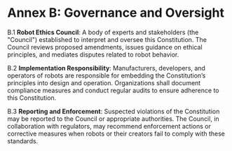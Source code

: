 # Annex B: Governance and Oversight

B.1 **Robot Ethics Council**: A body of experts and stakeholders (the "Council") established to interpret and oversee this Constitution. The Council reviews proposed amendments, issues guidance on ethical principles, and mediates disputes related to robot behavior.

B.2 **Implementation Responsibility**: Manufacturers, developers, and operators of robots are responsible for embedding the Constitution’s principles into design and operation. Organizations shall document compliance measures and conduct regular audits to ensure adherence to this Constitution.

B.3 **Reporting and Enforcement**: Suspected violations of the Constitution may be reported to the Council or appropriate authorities. The Council, in collaboration with regulators, may recommend enforcement actions or corrective measures when robots or their creators fail to comply with these standards.
